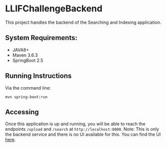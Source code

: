 # LLIFChallengeBackend

This project handles the backend of the Searching and Indexing application.

## System Requirements:

- JAVA8+
- Maven 3.6.3
- SpringBoot 2.5

## Running Instructions

Via the command line:

``` mvn spring-boot:run ```

## Accessing

Once this application is up and running, you will be able to reach the endpoints ```/upload``` and ```/search``` at ```http://localhost:8000```.
Note: This is only the backend service and there is no UI available for this. You can find the UI [here](https://github.com/anupamdevulapalli/LLIFChallengeFrontend).
